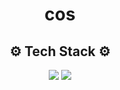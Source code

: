 <h1 align="center">cos</h1>
<p><style>{font-size: 50px;}hello</style></p>
<h2 align="center">⚙️ Tech Stack ⚙️</h2>

<p align="center">
  <img src="https://img.shields.io/badge/JavaScript-F7E018?style=flat&logo=JavaScript&logoColor=white"/></a>
  <img src="https://img.shields.io/badge/Python-3676AB?style=flat&logo=Python&logoColor=white"/></a>
</p>
